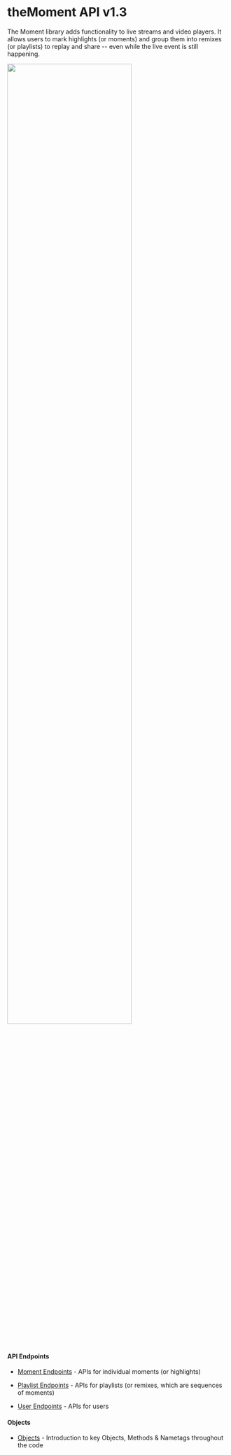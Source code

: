 <a name="top"></a>

# theMoment API v1.3

The Moment library adds functionality to live streams and video players. It allows users to mark highlights (or moments) and group them into remixes (or playlists) to replay and share -- even while the live event is still happening.

<img src="https://s3-us-west-2.amazonaws.com/themoment-s3-bucket/document/screenshot.png" width="75%" height="75%" />

#### API Endpoints

- [Moment Endpoints](/doc/v1/moments.md#top) - APIs for individual moments (or highlights)

- [Playlist Endpoints](/doc/v1/playlists.md#top) - APIs for playlists (or remixes, which are sequences of moments)

- [User Endpoints](/doc/v1/users.md#top) - APIs for users

#### Objects

- [Objects](/doc/v1/objects.md#top) - Introduction to key Objects, Methods & Nametags throughout the code
